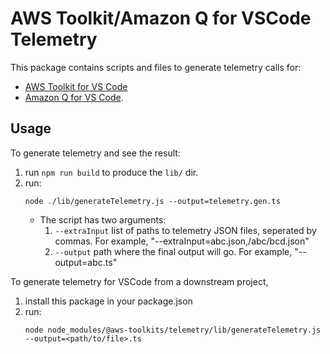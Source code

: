 # AWS Toolkit/Amazon Q for VSCode Telemetry

This package contains scripts and files to generate telemetry calls for:
- [AWS Toolkit for VS Code](https://github.com/aws/aws-toolkit-vscode/tree/master/packages/toolkit)
- [Amazon Q for VS Code](https://github.com/aws/aws-toolkit-vscode/tree/master/packages/amazonq).

## Usage

To generate telemetry and see the result:

1. run `npm run build` to produce the `lib/` dir.
2. run:
   ```
   node ./lib/generateTelemetry.js --output=telemetry.gen.ts
   ```
    - The script has two arguments:
        1. `--extraInput` list of paths to telemetry JSON files, seperated by commas. For example, "--extraInput=abc.json,/abc/bcd.json"
        2. `--output` path where the final output will go. For example, "--output=abc.ts"

To generate telemetry for VSCode from a downstream project,

1. install this package in your package.json
2. run:
   ```
   node node_modules/@aws-toolkits/telemetry/lib/generateTelemetry.js --output=<path/to/file>.ts
   ```
